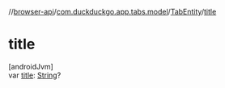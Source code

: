 //[browser-api](../../../index.md)/[com.duckduckgo.app.tabs.model](../index.md)/[TabEntity](index.md)/[title](title.md)

# title

[androidJvm]\
var [title](title.md): [String](https://kotlinlang.org/api/latest/jvm/stdlib/kotlin/-string/index.html)?
